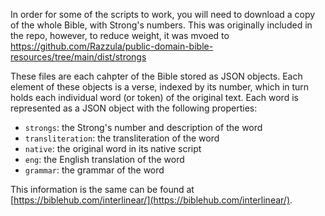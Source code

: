 In order for some of the scripts to work, you will need to download a copy of the whole Bible, with Strong's numbers. This was originally included in the repo, however, to reduce weight, it was mvoed to https://github.com/Razzula/public-domain-bible-resources/tree/main/dist/strongs

These files are each cahpter of the Bible stored as JSON objects. Each element of these objects is a verse, indexed by its number, which in turn holds each individual word (or token) of the original text. Each word is represented as a JSON object with the following properties:
- `strongs`: the Strong's number and description of the word
- `transliteration`: the transliteration of the word
- `native`: the original word in its native script
- `eng`: the English translation of the word
- `grammar`: the grammar of the word

This information is the same can be found at [https://biblehub.com/interlinear/](https://biblehub.com/interlinear/).
